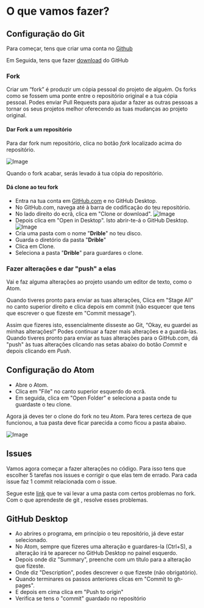 # O que vamos fazer?

## Configuração do Git

Para começar, tens que criar uma conta no [Github](https://github.com/join)

Em Seguida, tens que fazer [download](https://desktop.github.com/) do GitHub

### Fork

Criar um “fork” é produzir um cópia pessoal do projeto de alguém. Os forks como se fossem uma ponte entre o repositório original e a tua cópia pessoal. Podes enviar Pull Requests para ajudar a fazer as outras pessoas a tornar os seus projetos melhor oferecendo as tuas mudanças ao projeto original.

#### Dar Fork a um repositório

Para dar fork num repositório, clica no botão _fork_ localizado acima do repositório.

 ![Image](/sys-config/images/fork_forkbutton.png)

 Quando o fork acabar, serás levado á tua cópia do repositório.

#### Dá clone ao teu fork

- Entra na tua conta em [GitHub.com](https://github.com/) e no GitHub Desktop.
- No GitHub.com, navega até à barra de codificação do teu repositório.
- No lado direito do ecrã, clica em "Clone or download".
  ![Image](/sys-config/images/clone_clonebutton.PNG)
- Depois clica em "Open in Desktop". Isto abrir-te-á o GitHub Desktop.
  ![Image](/sys-config/images/clone_opendesktop.PNG)
- Cria uma pasta com o nome "**Drible**" no teu disco.
- Guarda o diretório da pasta "**Drible**"
- Clica em Clone.
- Seleciona a pasta "**Drible**" para guardares o clone.

### Fazer alterações e dar "push" a elas

Vai e faz alguma alterações ao projeto usando um editor de texto, como o Atom.

Quando tiveres pronto para enviar as tuas alterações,  Clica em "Stage All" no canto superior direito e clica depois em commit (não esquecer que tens que escrever o que fizeste em "Commit message").

Assim que fizeres isto, essencialmente disseste ao Git, “Okay, eu guardei as minhas alterações!” Podes continuar a fazer mais alterações e a guardá-las. Quando tiveres pronto para enviar as tuas alterações para o GitHub.com, dá "push" às tuas alterações clicando nas setas abaixo do botão _Commit_ e depois clicando em _Push_.


## Configuração do Atom

- Abre o Atom.
- Clica em "File" no canto superior esquerdo do ecrã.
- Em seguida, clica em "Open Folder" e seleciona a pasta onde tu guardaste o teu clone.

Agora já deves ter o clone do fork no teu Atom. Para teres certeza de que funcionou, a tua pasta deve ficar parecida a como ficou a pasta abaixo.

  ![Image](/sys-config/images/atom_folderexample.PNG)



## Issues

Vamos agora começar a fazer alterações no código. Para isso tens que escolher 5 tarefas nos issues e corrigir o que elas tem de errado. Para cada issue faz 1 commit relacionada com o issue.

Segue este [link](https://github.com/popperz0r/drible/issues) que te vai levar a uma pasta com certos problemas no fork. Com o que aprendeste de git , resolve esses problemas.

## GitHub Desktop

- Ao abrires o programa, em princípio o teu repositório, já deve estar selecionado.
- No Atom, sempre que fizeres uma alteração e guardares-la (Ctrl+S), a alteração irá te aparecer no GitHub Desktop no painel esquerdo.
- Depois onde diz "Summary", preenche com um título para a alteração que fizeste.
- Onde diz "Description", podes descrever o que fizeste (não obrigatório).
- Quando terminares os passos anteriores clicas em "Commit to gh-pages".
- E depois em cima clica em "Push to origin"
- Verifica se tens o "commit" guardado no repositório
